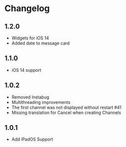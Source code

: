 # Changelog

## 1.2.0

* Widgets for iOS 14
* Added date to message card

## 1.1.0

* iOS 14 support

## 1.0.2

* Removed Instabug
* Multithreading improvements
* The first channel was not displayed without restart #41
* Missing translation for Cancel when creating Channels

## 1.0.1

* Add iPadOS Support
